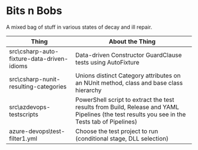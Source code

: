 # Bits n Bobs
A mixed bag of stuff in various states of decay and ill repair. 

| Thing | About the Thing |
| ----- | --------------- |
| src\csharp-auto-fixture-data-driven-idioms | Data-driven Constructor GuardClause tests using AutoFixture |
| src\csharp-nunit-resulting-categories | Unions distinct Category attributes on an NUnit method, class and base class hierarchy |
| src\azdevops-testscripts | PowerShell script to extract the test results from Build, Release and YAML Pipelines (the test results you see in the Tests tab of Pipelines) |
| azure-devops\test-filter1.yml | Choose the test project to run (conditional stage, DLL selection) |
